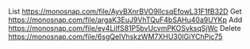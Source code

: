 List https://monosnap.com/file/AyvBXnrBVO9IlcsqEfowL31F1fB32D
Get https://monosnap.com/file/argaK3EuJ9VhTQuF4bSAHu40a9UYKp
Add https://monosnap.com/file/ey4LiIfS81P5bvUcvmPKOSvksqSjWc
Delete https://monosnap.com/file/6sgQeIVhskzWM7XHU30IGiYChPjc75
